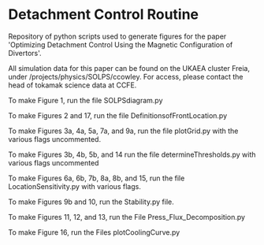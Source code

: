# Detachment Control Routine
Repository of python scripts used to generate figures for the paper 'Optimizing Detachment Control Using the Magnetic Configuration of Divertors'. 

All simulation data for this paper can be found on the UKAEA cluster Freia, under /projects/physics/SOLPS/ccowley. For access, please contact the head of tokamak science data at CCFE. 

To make Figure 1, run the file SOLPSdiagram.py

To make Figures 2 and 17, run the file DefinitionsofFrontLocation.py

To make Figures 3a, 4a, 5a, 7a, and 9a, run the file plotGrid.py with the various flags uncommented. 

To make Figures 3b, 4b, 5b, and 14 run the file determineThresholds.py with various flags uncommented

To make Figures 6a, 6b, 7b, 8a, 8b, and 15, run the file LocationSensitivity.py with various flags.

To make Figures 9b and 10, run the Stability.py file.

To make Figures 11, 12, and 13, run the File Press_Flux_Decomposition.py

To make Figure 16, run the Files plotCoolingCurve.py
